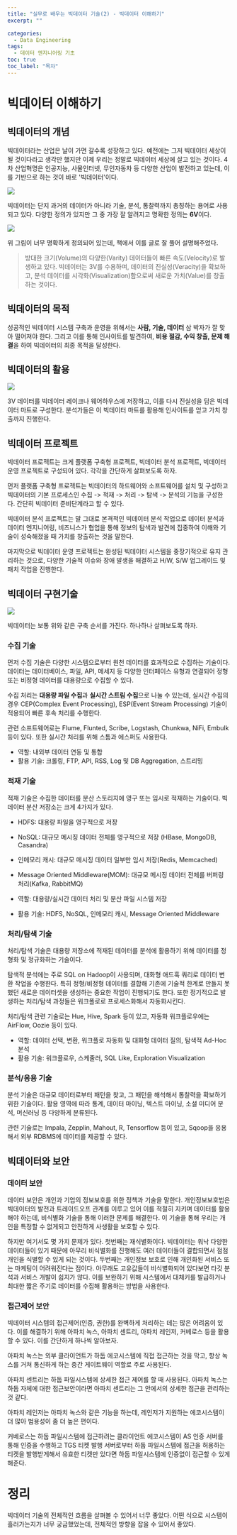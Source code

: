 ```yaml
---
title: "실무로 배우는 빅데이터 기술(2) - 빅데이터 이해하기"
excerpt: ""

categories:
  - Data Engineering
tags:
  - 데이터 엔지니어링 기초
toc: true
toc_label: "목차"
---
```


# 빅데이터 이해하기

## 빅데이터의 개념

빅데이터라는 산업은 날이 가면 갈수록 성장하고 있다. 예전에는 그저 빅데이터 세상이 될 것이다라고 생각만 했지만 이제 우리는 정말로 빅데이터 세상에 살고 있는 것이다. 4차 산업혁명은 인공지능, 사물인터넷, 무인자동차 등 다양한 산업이 발전하고 있는데, 이를 기반으로 하는 것이 바로 '빅데이터'이다.

<img src="https://drive.google.com/uc?export=view&id=1XvAd0Y2U-XBkbVawDoGY7pLnkRYxzCQQ">

빅데이터는 단지 과거의 데이터가 아니라 기술, 분석, 통찰력까지 총칭하는 용어로 사용되고 있다. 다양한 정의가 있지만 그 중 가장 잘 알려지고 명확한 정의는 **6V**이다.

<img src="https://drive.google.com/uc?export=view&id=1mbMhkFFu5521d4FHKIWtxrRshGEKqK26">

위 그림이 너무 명확하게 정의되어 있는데, 책에서 이를 글로 잘 풀어 설명해주었다.

> 방대한 크기(Volume)의 다양한(Varity) 데이터들이 빠른 속도(Velocity)로 발생하고 있다. 빅데이터는 3V를 수용하며, 데이터의 진실성(Veracity)을 확보하고, 분석 데이터를 시각화(Visualization)함으로써 새로운 가치(Value)를 창출하는 것이다.

## 빅데이터의 목적

성공적인 빅데이터 시스템 구축과 운영을 위해서는 **사람, 기술, 데이터** 삼 박자가 잘 맞아 떨어져야 한다. 그리고 이를 통해 인사이트를 발견하여, **비용 절감, 수익 창출, 문제 해결**을 하여 빅데이터의 최종 목적을 달성한다.

## 빅데이터의 활용

<img src="https://drive.google.com/uc?export=view&id=1G7Aar0SIFiU5MGzlGK2Ka4jKE7w_V8i9">

3V 데이터를 빅데이터 레이크나 웨어하우스에 저장하고, 이를 다시 진실성을 담은 빅데이터 마트로 구성한다. 분석가들은 이 빅데이터 마트를 활용해 인사이트를 얻고 가치 창출까지 진행한다.

## 빅데이터 프로젝트

빅데이터 프로젝트는 크게 플랫폼 구축형 프로젝트, 빅데이터 분석 프로젝트, 빅데이터 운영 프로젝트로 구성되어 있다. 각각을 간단하게 살펴보도록 하자.

먼저 플랫폼 구축형 프로젝트는 빅데이터의 하드웨어와 소프트웨어를 설치 및 구성하고 빅데이터의 기본 프로세스인 수집 -> 적재 -> 처리 -> 탐색 -> 분석의 기능을 구성한다. 간단히 빅데이터 준비단계라고 할 수 있다.

빅데이터 분석 프로젝트는 말 그대로 본격적인 빅데이터 분석 작업으로 데이터 분석과 데이터 엔지니어링, 비즈니스가 협업을 통해 정보의 탐색과 발견에 집중하여 이해와 기술이 성숙해졌을 때 가치를 창출하는 것을 말한다.

마지막으로 빅데이터 운영 프로젝트는 완성된 빅데이터 시스템을 중장기적으로 유지 관리하는 것으로, 다양한 기술적 이슈와 장애 발생을 해결하고 H/W, S/W 업그레이드 및 패치 작업을 진행한다.

## 빅데이터 구현기술

<img src="https://drive.google.com/uc?export=view&id=1BYPigcqt9aA4UJfNJijcmqnaIFE28reB">

빅데이터는 보통 위와 같은 구축 순서를 가진다. 하나하나 살펴보도록 하자.

### 수집 기술

먼저 수집 기술은 다양한 시스템으로부터 원천 데이터를 효과적으로 수집하는 기술이다. 데이터는 데이터베이스, 파일, API, 메세지 등 다양한 인터페이스 유형과 연결되어 정형 또는 비정형 데이터를 대용량으로 수집할 수 있다. 

수집 처리는 **대용량 파일 수집**과 **실시간 스트림 수집**으로 나눌 수 있는데, 실시간 수집의 경우 CEP(Complex Event Processing), ESP(Event Stream Processing) 기술이 적용되어 빠른 후속 처리를 수행한다.

관련 소프트웨어로는 Flume, Flunted, Scribe, Logstash, Chunkwa, NiFi, Embulk 등이 있다. 또한 실시간 처리를 위해 스톰과 에스퍼도 사용한다. 

- 역할: 내외부 데이터 연동 및 통합
- 활용 기술: 크롤링, FTP, API, RSS, Log 및 DB Aggregation, 스트리밍

### 적재 기술

적재 기술은 수집한 데이터를 분산 스토리지에 영구 또는 임시로 적재하는 기술이다. 빅데이터 분산 저장소는 크게 4가지가 있다. 

- HDFS: 대용량 파일을 영구적으로 저장
- NoSQL: 대규모 메시징 데이터 전체를 영구적으로 저장 (HBase, MongoDB, Casandra)
- 인메모리 캐시: 대규모 메시징 데이터 일부만 임시 저장(Redis, Memcached)
- Message Oriented Middleware(MOM): 대규모 메시징 데이터 전체를 버퍼링 처리(Kafka, RabbitMQ)

- 역할: 대용량/실시간 데이터 처리 및 분산 파일 시스템 저장
- 활용 기술: HDFS, NoSQL, 인메모리 캐시, Message Oriented Middleware

### 처리/탐색 기술

처리/탐색 기술은 대용량 저장소에 적재된 데이터를 분석에 활용하기 위해 데이터를 정형화 및 정규화하는 기술이다.

탐색적 분석에는 주로 SQL on Hadoop이 사용되며, 대화형 애드훅 쿼리로 데이터 변환 작업을 수행한다. 특히 정형/비정형 데이터를 결합해 기존에 기술적 한계로 만들지 못했던 새로운 데이터셋을 생성하는 중요한 작업이 진행되기도 한다. 또한 정기적으로 발생하는 처리/탐색 과정들은 워크폴로로 프로세스화해서 자동화시킨다.

처리/탐색 관련 기술로는 Hue, Hive, Spark 등이 있고, 자동화 워크플로우에는 AirFlow, Oozie 등이 있다.

- 역할: 데이터 선택, 변환, 워크플로 자동화 및 대화형 데이터 질의, 탐색적 Ad-Hoc 분석
- 활용 기술: 워크플로우, 스케줄러, SQL Like, Exploration Visualization

### 분석/응용 기술

분석 기술은 대규모 데이터로부터 패턴을 찾고, 그 패턴을 해석해서 통찰력을 확보하기 위한 기술이다. 활용 영역에 따라 통계, 데이터 마이닝, 텍스트 마이닝, 소셜 미디어 분석, 머신러닝 등 다양하게 분류된다. 

관련 기술로는 Impala, Zepplin, Mahout, R, Tensorflow 등이 있고, Sqoop을 응용해서 외부 RDBMS에 데이터를 제공할 수 있다.

## 빅데이터와 보안

### 데이터 보안

데이터 보안은 개인과 기업의 정보보호를 위한 정책과 기술을 말한다. 개인정보보호법은 빅데이터의 발전과 트레이드오프 관계를 이루고 있어 이를 적절히 지키며 데이터를 활용해야 하는데, 비식별화 기술을 통해 이러한 문제를 해결한다. 이 기술을 통해 우리는 개인을 특정할 수 없게되고 안전하게 사생활을 보호할 수 있다.

하지만 여기서도 몇 가지 문제가 있다. 첫번째는 재식별화이다. 빅데이터는 워낙 다양한 데이터들이 있기 때문에 아무리 비식별화를 진행해도 여러 데이터들이 결합되면서 점점 개인을 식별할 수 있게 되는 것이다. 두번째는 개인정보 보호로 인해 개인화된 서비스 또는 마케팅이 어려워진다는 점이다. 아무래도 고유값들이 비식별화되어 있다보면 타깃 분석과 서비스 개발이 쉽지가 않다. 이를 보완하기 위해 시스템에서 대체키를 발급하거나 최대한 짧은 주기로 데이터를 수집해 활용하는 방법을 사용한다.

### 접근제어 보안

빅데이터 시스템의 접근제어(인증, 권한)를 완벽하게 처리하는 데는 많은 어려움이 있다. 이를 해결하기 위해 아파치 녹스, 아파치 센트리, 아파치 레인저, 커베로스 등을 활용할 수 있다. 이를 간단하게 하나씩 알아보자.

아파치 녹스는 외부 클라이언트가 하둡 에코시스템에 직접 접근하는 것을 막고, 항상 녹스를 거쳐 통신하게 하는 중간 게이트웨이 역할로 주로 사용된다.

아파치 센트리는 하둡 파일시스템에 상세한 접근 제어를 할 때 사용된다. 아파치 녹스는 하둡 자체에 대한 접근보안이라면 아파치 센트리는 그 안에서의 상세한 접근을 관리하는 것 같다.

아파치 레인저는 아파치 녹스와 같은 기능을 하는데, 레인저가 지원하는 에코시스템이 더 많아 범용성이 좀 더 높은 편이다.

커베로스는 하둡 파일시스템에 접근하려는 클라이언트 에코시스템이 AS 인증 서버를 통해 인증을 수행하고 TGS 티켓 발행 서버로부터 하둡 파일시스템에 접근을 허용하는 티켓을 발행받게해서 유효한 티켓만 있다면 하둡 파일시스템에 인증없이 접근할 수 있게 해준다.

# 정리

빅데이터 기술의 전체적인 흐름을 살펴볼 수 있어서 너무 좋았다. 어떤 식으로 시스템이 흘러가는지가 너무 궁금했었는데, 전체적인 방향을 잡을 수 있어서 좋았다.